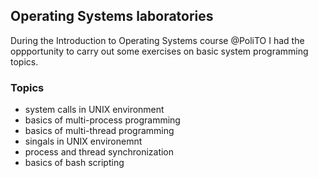 ## Operating Systems laboratories

During the Introduction to Operating Systems course @PoliTO I had the oppportunity to carry out some exercises on basic system programming topics.

### Topics
* system calls in UNIX environment
* basics of multi-process programming
* basics of multi-thread programming
* singals in UNIX environemnt
* process and thread synchronization
* basics of bash scripting
